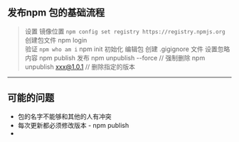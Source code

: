 ## 发布npm 包的基础流程
> 设置 镜像位置 `npm config set registry https://registry.npmjs.org`
> 创建包文件
> npm login  
> 验证 `npm who am i`
> npm init 初始化
> 编辑包
> 创建 .gigignore 文件 设置忽略内容
> npm publish 发布
> npm unpublish --force // 强制删除
> npm unpublish xxx@1.0.1 // 删除指定的版本


---
## 可能的问题
- 包的名字不能够和其他的人有冲突
- 每次更新都必须修改版本 - npm publish
- 